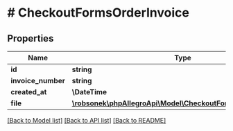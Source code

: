 # # CheckoutFormsOrderInvoice

## Properties

Name | Type | Description | Notes
------------ | ------------- | ------------- | -------------
**id** | **string** |  | [optional]
**invoice_number** | **string** |  | [optional]
**created_at** | **\DateTime** |  | [optional]
**file** | [**\robsonek\phpAllegroApi\Model\CheckoutFormsOrderInvoiceFile**](CheckoutFormsOrderInvoiceFile.md) |  | [optional]

[[Back to Model list]](../../README.md#models) [[Back to API list]](../../README.md#endpoints) [[Back to README]](../../README.md)
